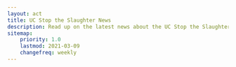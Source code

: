 ```yaml
---
layout: act
title: UC Stop the Slaughter News
description: Read up on the latest news about the UC Stop the Slaughter campaign.
sitemap:
    priority: 1.0
    lastmod: 2021-03-09
    changefreq: weekly
---
```


